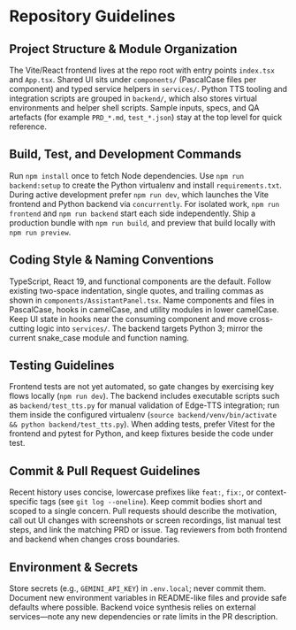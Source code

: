 # Repository Guidelines

## Project Structure & Module Organization
The Vite/React frontend lives at the repo root with entry points `index.tsx` and `App.tsx`. Shared UI sits under `components/` (PascalCase files per component) and typed service helpers in `services/`. Python TTS tooling and integration scripts are grouped in `backend/`, which also stores virtual environments and helper shell scripts. Sample inputs, specs, and QA artefacts (for example `PRD_*.md`, `test_*.json`) stay at the top level for quick reference.

## Build, Test, and Development Commands
Run `npm install` once to fetch Node dependencies. Use `npm run backend:setup` to create the Python virtualenv and install `requirements.txt`. During active development prefer `npm run dev`, which launches the Vite frontend and Python backend via `concurrently`. For isolated work, `npm run frontend` and `npm run backend` start each side independently. Ship a production bundle with `npm run build`, and preview that build locally with `npm run preview`.

## Coding Style & Naming Conventions
TypeScript, React 19, and functional components are the default. Follow existing two-space indentation, single quotes, and trailing commas as shown in `components/AssistantPanel.tsx`. Name components and files in PascalCase, hooks in camelCase, and utility modules in lower camelCase. Keep UI state in hooks near the consuming component and move cross-cutting logic into `services/`. The backend targets Python 3; mirror the current snake_case module and function naming.

## Testing Guidelines
Frontend tests are not yet automated, so gate changes by exercising key flows locally (`npm run dev`). The backend includes executable scripts such as `backend/test_tts.py` for manual validation of Edge-TTS integration; run them inside the configured virtualenv (`source backend/venv/bin/activate && python backend/test_tts.py`). When adding tests, prefer Vitest for the frontend and pytest for Python, and keep fixtures beside the code under test.

## Commit & Pull Request Guidelines
Recent history uses concise, lowercase prefixes like `feat:`, `fix:`, or context-specific tags (see `git log --oneline`). Keep commit bodies short and scoped to a single concern. Pull requests should describe the motivation, call out UI changes with screenshots or screen recordings, list manual test steps, and link the matching PRD or issue. Tag reviewers from both frontend and backend when changes cross boundaries.

## Environment & Secrets
Store secrets (e.g., `GEMINI_API_KEY`) in `.env.local`; never commit them. Document new environment variables in README-like files and provide safe defaults where possible. Backend voice synthesis relies on external services—note any new dependencies or rate limits in the PR description.
